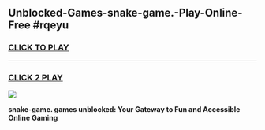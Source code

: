 
## Unblocked-Games-snake-game.-Play-Online-Free #rqeyu
<h3>
<a href="https://us.freeplayer.one?title=snake-game.&ref=10M">CLICK TO PLAY</a></h3>
<hr>

<h3>
<a href="https://us.freeplayer.one?title=snake-game.&ref=10M">CLICK 2 PLAY</a>
  
</h3>

<a href="https://us.freeplayer.one?title=snake-game.&ref=10M"><img src="https://clearcache.store/games.png"></a>


**snake-game. games unblocked: Your Gateway to Fun and Accessible Online Gaming**
